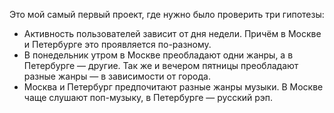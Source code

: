 Это мой самый первый проект, где нужно было проверить три гипотезы:
  * Активность пользователей зависит от дня недели. Причём в Москве и Петербурге это проявляется по-разному.
  * В понедельник утром в Москве преобладают одни жанры, а в Петербурге — другие. Так же и вечером пятницы преобладают разные жанры — в зависимости от города.
  * Москва и Петербург предпочитают разные жанры музыки. В Москве чаще слушают поп-музыку, в Петербурге — русский рэп.
